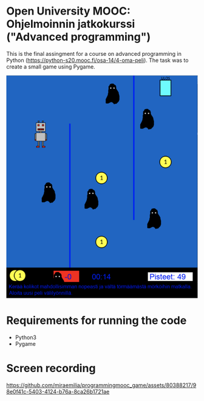 # Open University MOOC: Ohjelmoinnin jatkokurssi ("Advanced programming")

This is the final assingment for a course on advanced programming in Python (https://python-s20.mooc.fi/osa-14/4-oma-peli). The task was to create a small game using Pygame.

![screenshot](readme-images/screenshot.png)

# Requirements for running the code

- Python3
- Pygame

# Screen recording

https://github.com/miraemilia/programmingmooc_game/assets/80388217/98e0f41c-5403-4124-b76a-8ca26b1721ae

